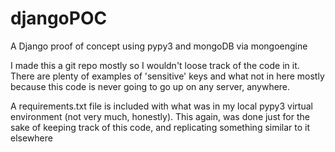 # djangoPOC

A Django proof of concept using pypy3 and mongoDB via mongoengine

I made this a git repo mostly so I wouldn't loose track of the code in it.
There are plenty of examples of 'sensitive' keys and what not in here mostly because this code
is never going to go up on any server, anywhere.

A requirements.txt file is included with what was in my local pypy3 virtual environment (not very much, honestly).
This again, was done just for the sake of keeping track of this code, and replicating something similar to
it elsewhere